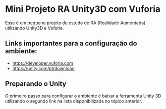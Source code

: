 # Mini Projeto RA Unity3D com Vuforia
Esse é um pequeno projeto de estudo de RA (Realidade Aumentada) utilizando Unity3D e Vuforia.

## Links importantes para a configuração do ambiente:
- https://developer.vuforia.com
- https://unity.com/pt/download

## Preparando o Unity
O primeiro passo para configurar o ambiente é baixar a ferramenta Unity 3D utilizando o segundo link na lista disponibilizada no tópico anterior. 
